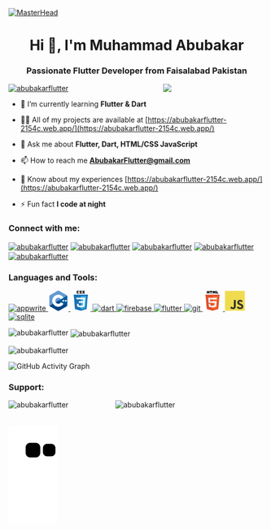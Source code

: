 [![MasterHead](https://i.ibb.co/5KHb4jW/abubakar-flutter-app-developer-faisalabad.jpg)](https://linkedin.com/in/abubakarflutter)
<h1 align="center">Hi 👋, I'm Muhammad Abubakar</h1>
<h3 align="center">Passionate Flutter Developer from Faisalabad Pakistan</h3>
<picture> <img align="right" src="https://github.com/7oSkaaa/7oSkaaa/blob/main/Images/Right_Side.gif?raw=true" width = 200px></picture>

<p align="left"> <a href="https://twitter.com/abubakarflutter" target="blank"><img src="https://img.shields.io/twitter/follow/abubakarflutter?logo=twitter&style=for-the-badge" alt="abubakarflutter" /></a> </p>

- 🌱 I’m currently learning **Flutter & Dart**

- 👨‍💻 All of my projects are available at [https://abubakarflutter-2154c.web.app/](https://abubakarflutter-2154c.web.app/)

- 💬 Ask me about **Flutter, Dart, HTML/CSS JavaScript**

- 📫 How to reach me **AbubakarFlutter@gmail.com**

- 📄 Know about my experiences [https://abubakarflutter-2154c.web.app/](https://abubakarflutter-2154c.web.app/)

- ⚡ Fun fact **I code at night**

<h3 align="left">Connect with me:</h3>
<p align="left">
<a href="https://twitter.com/abubakarflutter" target="blank"><img align="center" src="https://raw.githubusercontent.com/rahuldkjain/github-profile-readme-generator/master/src/images/icons/Social/twitter.svg" alt="abubakarflutter" height="30" width="40" /></a>
<a href="https://linkedin.com/in/abubakarflutter" target="blank"><img align="center" src="https://raw.githubusercontent.com/rahuldkjain/github-profile-readme-generator/master/src/images/icons/Social/linked-in-alt.svg" alt="abubakarflutter" height="30" width="40" /></a>
<a href="https://fb.com/abubakarflutter" target="blank"><img align="center" src="https://raw.githubusercontent.com/rahuldkjain/github-profile-readme-generator/master/src/images/icons/Social/facebook.svg" alt="abubakarflutter" height="30" width="40" /></a>
<a href="https://instagram.com/abubakarflutter" target="blank"><img align="center" src="https://raw.githubusercontent.com/rahuldkjain/github-profile-readme-generator/master/src/images/icons/Social/instagram.svg" alt="abubakarflutter" height="30" width="40" /></a>
<a href="https://dribbble.com/abubakarflutter" target="blank"><img align="center" src="https://raw.githubusercontent.com/rahuldkjain/github-profile-readme-generator/master/src/images/icons/Social/dribbble.svg" alt="abubakarflutter" height="30" width="40" /></a>
</p>

<h3 align="left">Languages and Tools:</h3>
<p align="left"> <a href="https://appwrite.io" target="_blank" rel="noreferrer"> <img src="https://www.vectorlogo.zone/logos/appwriteio/appwriteio-icon.svg" alt="appwrite" width="40" height="40"/> </a> <a href="https://www.w3schools.com/cpp/" target="_blank" rel="noreferrer"> <img src="https://raw.githubusercontent.com/devicons/devicon/master/icons/cplusplus/cplusplus-original.svg" alt="cplusplus" width="40" height="40"/> </a> <a href="https://www.w3schools.com/css/" target="_blank" rel="noreferrer"> <img src="https://raw.githubusercontent.com/devicons/devicon/master/icons/css3/css3-original-wordmark.svg" alt="css3" width="40" height="40"/> </a> <a href="https://dart.dev" target="_blank" rel="noreferrer"> <img src="https://www.vectorlogo.zone/logos/dartlang/dartlang-icon.svg" alt="dart" width="40" height="40"/> </a> <a href="https://firebase.google.com/" target="_blank" rel="noreferrer"> <img src="https://www.vectorlogo.zone/logos/firebase/firebase-icon.svg" alt="firebase" width="40" height="40"/> </a> <a href="https://flutter.dev" target="_blank" rel="noreferrer"> <img src="https://www.vectorlogo.zone/logos/flutterio/flutterio-icon.svg" alt="flutter" width="40" height="40"/> </a> <a href="https://git-scm.com/" target="_blank" rel="noreferrer"> <img src="https://www.vectorlogo.zone/logos/git-scm/git-scm-icon.svg" alt="git" width="40" height="40"/> </a> <a href="https://www.w3.org/html/" target="_blank" rel="noreferrer"> <img src="https://raw.githubusercontent.com/devicons/devicon/master/icons/html5/html5-original-wordmark.svg" alt="html5" width="40" height="40"/> </a> <a href="https://developer.mozilla.org/en-US/docs/Web/JavaScript" target="_blank" rel="noreferrer"> <img src="https://raw.githubusercontent.com/devicons/devicon/master/icons/javascript/javascript-original.svg" alt="javascript" width="40" height="40"/> </a> <a href="https://www.sqlite.org/" target="_blank" rel="noreferrer"> <img src="https://www.vectorlogo.zone/logos/sqlite/sqlite-icon.svg" alt="sqlite" width="40" height="40"/> </a> </p>

<p><img align="left" src="https://github-readme-stats.vercel.app/api/top-langs?username=abubakarflutter&show_icons=true&locale=en&layout=compact" alt="abubakarflutter" /></p>

<p>&nbsp;<img align="center" src="https://github-readme-stats.vercel.app/api?username=abubakarflutter&show_icons=true&locale=en" alt="abubakarflutter" /></p>

<p><img align="center" src="https://github-readme-streak-stats.herokuapp.com/?user=abubakarflutter&" alt="abubakarflutter" /></p>

![GitHub Activity Graph](https://activity-graph.herokuapp.com/graph?username=abubakarflutter)  

<h3 align="left">Support:</h3>
<p><a href="https://www.buymeacoffee.com/abubakarflutter"> <img align="left" src="https://cdn.buymeacoffee.com/buttons/v2/default-yellow.png" height="50" width="210" alt="abubakarflutter" /></a><a href="https://ko-fi.com/abubakarflutter"> <img align="left" src="https://cdn.ko-fi.com/cdn/kofi3.png?v=3" height="50" width="210" alt="abubakarflutter" /></a></p><br><br>

<p align="left"> <img src="https://raw.githubusercontent.com/hassan-zafar/hassan-zafar/output/github-contribution-grid-snake.svg" alt="abubakarflutter" /> </p>
